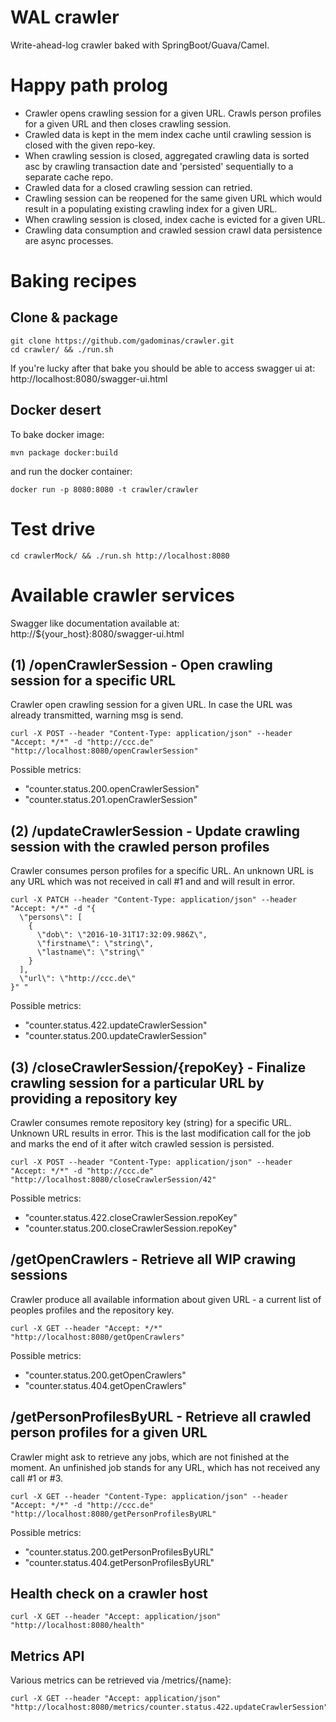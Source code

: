 # WAL crawler
Write-ahead-log crawler baked with SpringBoot/Guava/Camel.

# Happy path prolog
* Crawler opens crawling session for a given URL. Crawls person profiles for a given URL and then closes crawling session.
* Crawled data is kept in the mem index cache until crawling session is closed with the given repo-key.
* When crawling session is closed, aggregated crawling data is sorted asc by crawling transaction date and 'persisted' sequentially to a separate cache repo.
* Crawled data for a closed crawling session can retried.
* Crawling session can be reopened for the same given URL which would result in a populating existing crawling index for a given URL.
* When crawling session is closed, index cache is evicted for a given URL.
* Crawling data consumption and crawled session crawl data persistence are async processes.

# Baking recipes
## Clone & package
```
git clone https://github.com/gadominas/crawler.git
cd crawler/ && ./run.sh
```
If you're lucky after that bake you should be able to access swagger ui at: http://localhost:8080/swagger-ui.html

## Docker desert
To bake docker image:
```
mvn package docker:build
```

and run the docker container:
```
docker run -p 8080:8080 -t crawler/crawler
```

# Test drive
```
cd crawlerMock/ && ./run.sh http://localhost:8080
```


# Available crawler services
Swagger like documentation available at: http://${your_host}:8080/swagger-ui.html

## (1) /openCrawlerSession - Open crawling session for a specific URL
Crawler open crawling session for a given URL. In case the URL was already transmitted, warning msg is send.

```
curl -X POST --header "Content-Type: application/json" --header "Accept: */*" -d "http://ccc.de" "http://localhost:8080/openCrawlerSession"
```

Possible metrics:
*  "counter.status.200.openCrawlerSession"
*  "counter.status.201.openCrawlerSession"

## (2) /updateCrawlerSession - Update crawling session with the crawled person profiles
Crawler consumes person profiles for a specific URL. An unknown URL is any URL which was not received in call #1 and and will result in error.

```
curl -X PATCH --header "Content-Type: application/json" --header "Accept: */*" -d "{
  \"persons\": [
    {
      \"dob\": \"2016-10-31T17:32:09.986Z\",
      \"firstname\": \"string\",
      \"lastname\": \"string\"
    }
  ],
  \"url\": \"http://ccc.de\"
}" "
```

Possible metrics:
*  "counter.status.422.updateCrawlerSession"
*  "counter.status.200.updateCrawlerSession"


## (3) /closeCrawlerSession/{repoKey} - Finalize crawling session for a particular URL by providing a repository key
Crawler consumes remote repository key (string) for a specific URL. Unknown URL results in error. This is the last modification call for the job and marks the end of it after witch crawled session is persisted.

```
curl -X POST --header "Content-Type: application/json" --header "Accept: */*" -d "http://ccc.de" "http://localhost:8080/closeCrawlerSession/42"
```

Possible metrics:
*  "counter.status.422.closeCrawlerSession.repoKey"
*  "counter.status.200.closeCrawlerSession.repoKey"


## /getOpenCrawlers - Retrieve all WIP crawing sessions
Crawler produce all available information about given URL - a current list of peoples profiles and the repository key.

```
curl -X GET --header "Accept: */*" "http://localhost:8080/getOpenCrawlers"
```

Possible metrics:
*  "counter.status.200.getOpenCrawlers"
*  "counter.status.404.getOpenCrawlers"

## /getPersonProfilesByURL - Retrieve all crawled person profiles for a given URL
Crawler might ask to retrieve any jobs, which are not finished at the moment. An unfinished job stands for any URL, which has not received any call #1 or #3.

```
curl -X GET --header "Content-Type: application/json" --header "Accept: */*" -d "http://ccc.de" "http://localhost:8080/getPersonProfilesByURL"
```

Possible metrics:
*  "counter.status.200.getPersonProfilesByURL"
*  "counter.status.404.getPersonProfilesByURL"

## Health check on a crawler host

```
curl -X GET --header "Accept: application/json" "http://localhost:8080/health"
```

## Metrics API

Various metrics can be retrieved via /metrics/{name}:

```
curl -X GET --header "Accept: application/json" "http://localhost:8080/metrics/counter.status.422.updateCrawlerSession"
```


